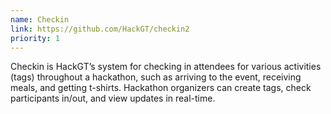 ```yaml
---
name: Checkin
link: https://github.com/HackGT/checkin2
priority: 1
---
```


Checkin is HackGT’s system for checking in attendees for various activities (tags) throughout a hackathon, such as arriving to the event, receiving meals, and getting t-shirts. Hackathon organizers can create tags, check participants in/out, and view updates in real-time.